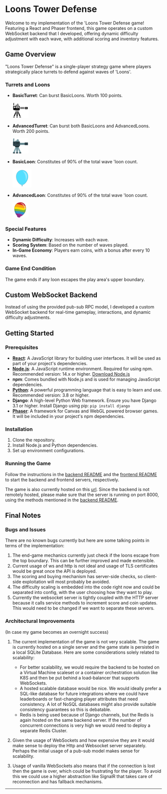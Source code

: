 # Loons Tower Defense

Welcome to my implementation of the 'Loons Tower Defense game!  Featuring a React and Phaser frontend, this game operates on a custom WebSocket backend that I developed, offering dynamic difficulty adjustment with each wave, with additional scoring and inventory features.

## Game Overview

"Loons Tower Defense" is a single-player strategy game where players strategically place turrets to defend against waves of 'Loons'. 

### Turrets and Loons

- **BasicTurret**: Can burst BasicLoons. Worth 100 points. 

  <img src="frontend/public/assets/BasicTurret.png" width="50" height="50">

- **AdvancedTurret**: Can burst both BasicLoons and AdvancedLoons. Worth 200 points. 

    <img src="frontend/public/assets/AdvancedTurret.png" width="50" height="50">


- **BasicLoon**: Constitutes of 90% of the total wave 'loon count. 


   <img src="frontend/public/assets/BasicLoon.png" width="60" height="60">
- **AdvancedLoon**: Constitutes of 90% of the total wave 'loon count.
   
     <img src="frontend/public/assets/AdvancedLoon.png" width="50" height="50">

### Special Features

- **Dynamic Difficulty**: Increases with each wave.
- **Scoring System**: Based on the number of waves played.
- **In-Game Economy**: Players earn coins, with a bonus after every 10 waves.

### Game End Condition

The game ends if any loon escapes the play area's upper boundary.

## Custom WebSocket Backend

Instead of using the provided pub-sub RPC model, I developed a custom WebSocket backend for real-time gameplay, interactions, and dynamic difficulty adjustments.

## Getting Started

### Prerequisites

- [**React**](https://react.dev/): A JavaScript library for building user interfaces. It will be used as part of your project's dependencies.
- [**Node.js**](https://nodejs.org/): A JavaScript runtime environment. Required for using npm. Recommended version: 14.x or higher. [Download Node.js](https://nodejs.org/)
- **npm**: Comes bundled with Node.js and is used for managing JavaScript dependencies.
- [**Python**](https://www.python.org/downloads/): A powerful programming language that is easy to learn and use. Recommended version: 3.8 or higher.
- **Django**: A high-level Python Web framework. Ensure you have Django 3.1 or higher. Install Django using pip: `pip install django`
- [**Phaser**](https://phaser.io/): A framework for Canvas and WebGL powered browser games. It will be included in your project's npm dependencies.


### Installation

1. Clone the repository.
2. Install Node.js and Python dependencies.
3. Set up environment configurations.

### Running the Game

Follow the instructions in the [backend README](backend/README.md) and the [frontend README](frontend/README.md) to start the backend and frontend servers, respectively.

The game is also currently hosted on this [url](https://loons-td.netlify.app/). Since the backend is not remotely hosted, please make sure that the server is running on port 8000, using the methods mentioned in the [backend README](backend/README.md). 

## Final Notes

### Bugs and Issues
There are no known bugs currently but here are some talking points in terms of the implementation:
1. The end-game mechanics currently just check if the loons escape from the top boundary. This can be further improved and made extensible.
2. Current usage of ws and http is not ideal and usage of TLS certificates would be great once the API is deployed.
3. The scoring and buying mechanism has server-side checks, so client-side exploitation will most probably be avoided.
4. The difficulty scaling is embedded into the code right now and could be separated into config, with the user choosing how they want to play.
5. Currently the websocket server is tightly coupled with the HTTP server because it calls service methods to increment score and coin updates. This would need to be changed if we want to separate these servers.


### Architectural Improvements
(In case my game becomes an overnight success)
1. The current implementation of the game is not very scalable. The game is currently hosted on a single server and the game state is persisted in a local SQLite Database. Here are some considerations solely related to scalability:

   - For better scalability, we would require the backend to be hosted on a Virtual Machine scaleset or a container orchestration solution like K8S and then be put behind a load-balancer that supports WebSockets.
   -  A hosted scalable database would be nice. We would ideally prefer a SQL-like database for future integrations where we could have leaderboards or fast-changing player attributes that need consistency. A lot of NoSQL databases might also provide suitable consistency guarantees so this is debatable.
   -  Redis is being used because of Django channels, but the Redis is again hosted on the same backend server. If the number of concurrent connections is very high we would need to deploy a separate Redis Cluster.
2. Given the usage of WebSockets and how expensive they are it would make sense to deploy the Http and Websocket server separately. Perhaps the initial usage of a pub-sub model makes sense for scalability.
3. Usage of vanilla WebSockets also means that if the connection is lost then the game is over, which could be frustrating for the player. To avoid this we could use a higher abstraction like SignalR that takes care of reconnection and has fallback mechanisms. 
---


